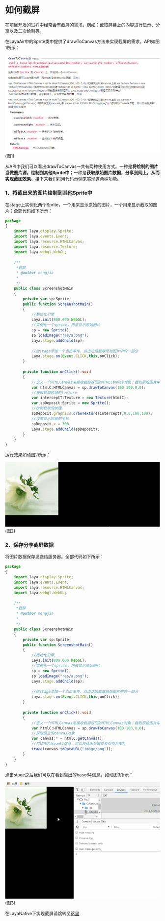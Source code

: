# 如何截屏

在项目开发的过程中经常会有截屏的需求，例如：截取屏幕上的内容进行显示、分享以及二次绘制等。

在LayaAir中的Sprite类中提供了drawToCanvas方法来实现截屏的需求。API如图1所示：

![1](img\1.png)(图1)

从API中我们可以看出drawToCanvas一共有两种使用方式。一种是**将绘制的图片当做图片源，绘制到其他Sprite中**；一种是**获取原始图片数据，分享到网上，从而实现截图效果**。接下来我们将用代码示例来实现这两种功能。

### 1、将截出来的图片绘制到其他Sprite中

在stage上实例化两个Sprite，一个用来显示原始的图片，一个用来显示截取的图片；全部代码如下所示：

```typescript
package
{
	import laya.display.Sprite;
	import laya.events.Event;
	import laya.resource.HTMLCanvas;
	import laya.resource.Texture;
	import laya.webgl.WebGL;

	/**
	 *截屏 
	 * @author mengjia
	 * 
	 */	
	public class ScreenshotMain
	{
		private var sp:Sprite;
		public function ScreenshotMain()
		{
			//初始化引擎
			Laya.init(800,600,WebGL);
			//实例化一个sprite，用来显示原始图片
			sp = new Sprite();
			sp.loadImage("res/a.png");
			Laya.stage.addChild(sp);
			
			//给stage添加一个点击事件，点击之后截取原始图片中的一部分
			Laya.stage.on(Event.CLICK,this,onClick);
		}
		
		private function onClick():void
		{
			//定义一个HTMLCanvas来接收截屏返回的HTMLCanvas对象；截取原始图片中从0,0坐标开始的100*100部分图片
			var htmlC:HTMLCanvas = sp.drawToCanvas(100,100,0,0);
			//获取截屏区域的texture
			var interceptT:Texture = new Texture(htmlC);
			var spDeposit:Sprite = new Sprite();
			//绘制截取的纹理
			spDeposit.graphics.drawTexture(interceptT,0,0,100,100);
			//设置显示容器的坐标
			spDeposit.x = 300;
			Laya.stage.addChild(spDeposit);
		}
	}
}
```

运行效果如动图2所示：

![2](img\2.gif)(图2)



### 2、保存分享截屏数据

将图片数据保存发送给服务器。全部代码如下所示：

```typescript
package
{
	import laya.display.Sprite;
	import laya.events.Event;
	import laya.resource.HTMLCanvas;
	import laya.webgl.WebGL;

	/**
	 *截屏 
	 * @author mengjia
	 * 
	 */	
	public class ScreenshotMain
	{
		private var sp:Sprite;
		public function ScreenshotMain()
		{
			//初始化引擎
			Laya.init(800,600,WebGL);
			//实例化一个sprite，用来显示原始图片
			sp = new Sprite();
			sp.loadImage("res/a.png");
			Laya.stage.addChild(sp);
			
			//给stage添加一个点击事件，点击之后截取原始图片中的一部分
			Laya.stage.on(Event.CLICK,this,onClick);
		}
		
		private function onClick():void
		{
			//定义一个HTMLCanvas来接收截屏返回的HTMLCanvas对象；截取原始图片中从0,0坐标开始的100*100部分图片
			var htmlC:HTMLCanvas = sp.drawToCanvas(100,100,0,0);
			//获取原生的canvas对象
			var canvas:* = htmlC.getCanvas();
			//打印图片base64信息，可以发给服务器或者保存为图片
			trace(canvas.toDataURL("image/png"));
		}
	}
}
```

点击stage之后我们可以在看到输出的base64信息，如动图3所示：

![3](img\3.gif)(图3)



在LayaNative下实现截屏请跳转至[这里](https://ldc.layabox.com/doc/?nav=zh-as-7-2-7)